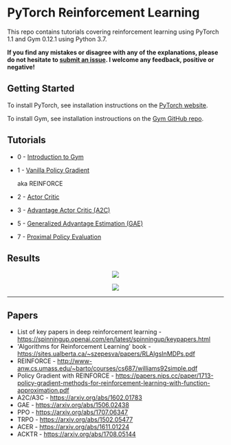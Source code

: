 # PyTorch Reinforcement Learning

This repo contains tutorials covering reinforcement learning using PyTorch 1.1 and Gym 0.12.1 using Python 3.7.

**If you find any mistakes or disagree with any of the explanations, please do not hesitate to [submit an issue](https://github.com/bentrevett/pytorch-rl/issues/new). I welcome any feedback, positive or negative!**

## Getting Started

To install PyTorch, see installation instructions on the [PyTorch website](pytorch.org).

To install Gym, see installation instrouctions on the [Gym GitHub repo](https://github.com/openai/gym).

## Tutorials

* 0 - [Introduction to Gym](https://github.com/bentrevett/pytorch-rl/blob/master/0%20-%20Introduction%20to%20Gym.ipynb)

* 1 - [Vanilla Policy Gradient](https://github.com/bentrevett/pytorch-rl/blob/master/1%20-%20Vanilla%20Policy%20Gradient.ipynb)

    aka REINFORCE

* 2 - [Actor Critic](https://github.com/bentrevett/pytorch-rl/blob/master/2%20-%20Actor%20Critic.ipynb)

* 3 - [Advantage Actor Critic (A2C)](https://github.com/bentrevett/pytorch-rl/blob/master/3%20-%20Advantage%20Actor%20Critic%20(A2C).ipynb)

* 5 - [Generalized Advantage Estimation (GAE)](https://github.com/bentrevett/pytorch-rl/blob/master/5%20-%20Generalized%20Advantage%20Estimation%20(GAE).ipynb)

* 7 - [Proximal Policy Evaluation](https://github.com/bentrevett/pytorch-rl/blob/master/7%20-%20Proximal%20Policy%20Optimization%20(PPO).ipynb)

## Results

<p align="center">
  <img src="https://github.com/bentrevett/pytorch-rl/blob/master/tests/figures/cumulative-episode-rewards.png">
</p>

<p align="center">
  <img src="https://github.com/bentrevett/pytorch-rl/blob/master/tests/figures/episode-rewards.png">
</p>

---

## Papers

* List of key papers in deep reinforcement learning - https://spinningup.openai.com/en/latest/spinningup/keypapers.html
* 'Algorithms for Reinforcement Learning' book - https://sites.ualberta.ca/~szepesva/papers/RLAlgsInMDPs.pdf
* REINFORCE - http://www-anw.cs.umass.edu/~barto/courses/cs687/williams92simple.pdf
* Policy Gradient with REINFORCE - https://papers.nips.cc/paper/1713-policy-gradient-methods-for-reinforcement-learning-with-function-approximation.pdf
* A2C/A3C - https://arxiv.org/abs/1602.01783
* GAE - https://arxiv.org/abs/1506.02438
* PPO - https://arxiv.org/abs/1707.06347
* TRPO - https://arxiv.org/abs/1502.05477
* ACER - https://arxiv.org/abs/1611.01224
* ACKTR -  https://arxiv.org/abs/1708.05144
